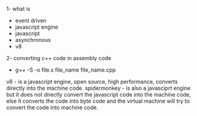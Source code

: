 1- what is 
- event driven
- javascript engine
- javascript
- asynchronous
- v8

2- converting c++ code in assembly code 
- g++ -S -o file.s file_name file_name.cpp

v8 - is a javascript engine, open source, high performance, converts directly into the machine code.
spidermonkey - is also a javasciprt engine but it does not directly convert the javascript code into the machine code, else it converts the code into byte code and the virtual machine will try to convert the code into machine code.

